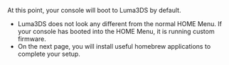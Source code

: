 At this point, your console will boot to Luma3DS by default.

- Luma3DS does not look any different from the normal HOME Menu. If your console has booted into the HOME Menu, it is running custom firmware.
- On the next page, you will install useful homebrew applications to complete your setup.
